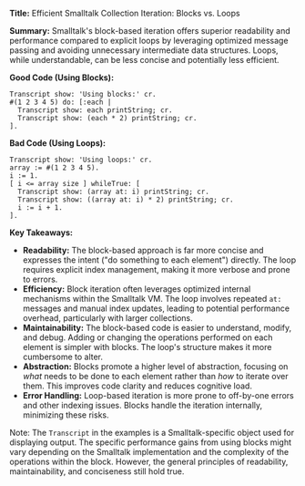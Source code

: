 **Title:** Efficient Smalltalk Collection Iteration: Blocks vs. Loops

**Summary:**  Smalltalk's block-based iteration offers superior readability and performance compared to explicit loops by leveraging optimized message passing and avoiding unnecessary intermediate data structures.  Loops, while understandable, can be less concise and potentially less efficient.


**Good Code (Using Blocks):**

```smalltalk
Transcript show: 'Using blocks:' cr.
#(1 2 3 4 5) do: [:each | 
  Transcript show: each printString; cr.
  Transcript show: (each * 2) printString; cr.
].
```

**Bad Code (Using Loops):**

```smalltalk
Transcript show: 'Using loops:' cr.
array := #(1 2 3 4 5).
i := 1.
[ i <= array size ] whileTrue: [
  Transcript show: (array at: i) printString; cr.
  Transcript show: ((array at: i) * 2) printString; cr.
  i := i + 1.
].
```


**Key Takeaways:**

* **Readability:** The block-based approach is far more concise and expresses the intent ("do something to each element") directly.  The loop requires explicit index management, making it more verbose and prone to errors.
* **Efficiency:** Block iteration often leverages optimized internal mechanisms within the Smalltalk VM.  The loop involves repeated `at:` messages and manual index updates, leading to potential performance overhead, particularly with larger collections.
* **Maintainability:**  The block-based code is easier to understand, modify, and debug.  Adding or changing the operations performed on each element is simpler with blocks.  The loop's structure makes it more cumbersome to alter.
* **Abstraction:** Blocks promote a higher level of abstraction, focusing on *what* needs to be done to each element rather than *how* to iterate over them. This improves code clarity and reduces cognitive load.
* **Error Handling:** Loop-based iteration is more prone to off-by-one errors and other indexing issues.  Blocks handle the iteration internally, minimizing these risks.


Note:  The `Transcript` in the examples is a Smalltalk-specific object used for displaying output.  The specific performance gains from using blocks might vary depending on the Smalltalk implementation and the complexity of the operations within the block.  However, the general principles of readability, maintainability, and conciseness still hold true.
